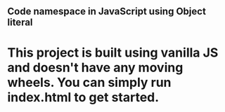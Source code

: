 ## Code namespace in JavaScript using Object literal

# This project is built using vanilla JS and doesn't have any moving wheels. You can simply run index.html to get started.

